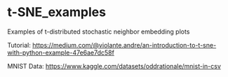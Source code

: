 # t-SNE_examples
Examples of t-distributed stochastic neighbor embedding plots

Tutorial: https://medium.com/@violante.andre/an-introduction-to-t-sne-with-python-example-47e6ae7dc58f

MNIST Data: https://www.kaggle.com/datasets/oddrationale/mnist-in-csv